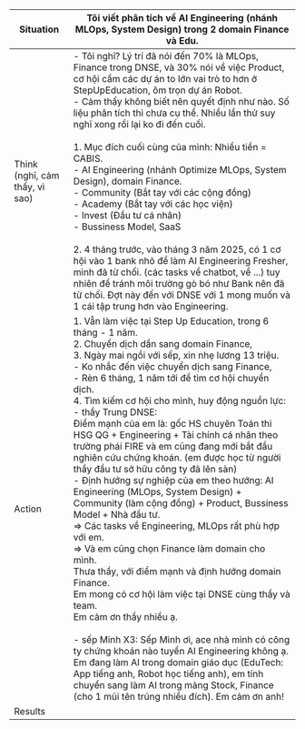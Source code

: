
| Situation                      | Tôi viết phân tích về AI Engineering (nhánh MLOps, System Design) trong 2 domain Finance và Edu.                                                                                                                                                                                                                                                                                                                                                                                                                                                                                                                                                                                                                                                                                                                                                                                                                                                                                                                                                                                                                                                                                                                                                                                                                     |
| ------------------------------ | -------------------------------------------------------------------------------------------------------------------------------------------------------------------------------------------------------------------------------------------------------------------------------------------------------------------------------------------------------------------------------------------------------------------------------------------------------------------------------------------------------------------------------------------------------------------------------------------------------------------------------------------------------------------------------------------------------------------------------------------------------------------------------------------------------------------------------------------------------------------------------------------------------------------------------------------------------------------------------------------------------------------------------------------------------------------------------------------------------------------------------------------------------------------------------------------------------------------------------------------------------------------------------------------------------------------- |
| Think (nghĩ, cảm thấy, vì sao) | - Tôi nghĩ? Lý trí đã nói đến 70% là MLOps, Finance trong DNSE, và 30% nói về việc Product, cơ hội cầm các dự án to lớn vai trò to hơn ở StepUpEducation, ôm trọn dự án Robot.<br>- Cảm thấy không biết nên quyết định như nào. Số liệu phân tích thì chưa cụ thể. Nhiều lần thử suy nghĩ xong rồi lại ko đi đến cuối. <br><br>1. Mục đích cuối cùng của mình: Nhiều tiền = CABIS. <br>- AI Engineering (nhánh Optimize MLOps, System Design), domain Finance. <br>- Community (Bắt tay với các cộng đồng)<br>- Academy (Bắt tay với các học viện)<br>- Invest (Đầu tư cá nhân)<br>- Bussiness Model, SaaS<br><br>2. 4 tháng trước, vào tháng 3 năm 2025, có 1 cơ hội vào 1 bank nhỏ để làm AI Engineering Fresher, mình đã từ chối. (các tasks về chatbot, về ...) tuy nhiên để tránh môi trường gò bó như Bank nên đã từ chối. Đợt này đến với DNSE với 1 mong muốn và 1 cái tập trung hơn vào Engineering. <br>                                                                                                                                                                                                                                                                                                                                                                                                   |
| Action                         | 1. Vẫn làm việc tại Step Up Education, trong 6 tháng - 1 năm. <br>2. Chuyển dịch dần sang domain Finance,<br>3. Ngày mai ngồi với sếp, xin nhẹ lương 13 triệu. <br>- Ko nhắc đến việc chuyển dịch sang Finance, <br>- Rèn 6 tháng, 1 năm tới để tìm cơ hội chuyển dịch.<br>4. Tìm kiếm cơ hội cho mình, huy động nguồn lực: <br>- thầy Trung DNSE: <br>Điểm mạnh của em là: gốc HS chuyên Toán thi HSG QG + Engineering + Tài chính cá nhân theo trường phái FIRE và em cũng đang mới bắt đầu nghiên cứu chứng khoán. (em được học từ người thầy đầu tư sở hữu công ty đã lên sàn)<br>- Định hướng sự nghiệp của em theo hướng: AI Engineering (MLOps, System Design) + Community (làm cộng đồng) + Product, Bussiness Model + Nhà đầu tư.   <br>=> Các tasks về Engineering, MLOps rất phù hợp với em.   <br>=> Và em cũng chọn Finance làm domain cho mình.<br>Thưa thầy, với điểm mạnh và định hướng domain Finance. <br>Em mong có cơ hội làm việc tại DNSE cùng thầy và team. <br>Em cảm ơn thầy nhiều ạ.<br><br>- sếp Minh X3: Sếp Minh ơi, ace nhà mình có công ty chứng khoán nào tuyển AI Engineering không ạ.<br>Em đang làm AI trong domain giáo dục (EduTech: App tiếng anh, Robot học tiếng anh), em tính chuyển sang làm AI trong mảng Stock, Finance (cho 1 mũi tên trúng nhiều đích). Em cảm ơn anh! |
| Results                        |                                                                                                                                                                                                                                                                                                                                                                                                                                                                                                                                                                                                                                                                                                                                                                                                                                                                                                                                                                                                                                                                                                                                                                                                                                                                                                                      |